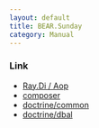 ```yaml
---
layout: default
title: BEAR.Sunday
category: Manual
---
```


### Link

  * [Ray.Di / Aop](http://code.google.com/p/rayphp/wiki/Motivation?wl=en)
  * [composer ](http://getcomposer.org/)
  * [doctrine/common](http://docs.doctrine-project.org/projects/doctrine-common/en/latest/index.html)
  * [doctrine/dbal](http://www.doctrine-project.org/projects/dbal.html)

